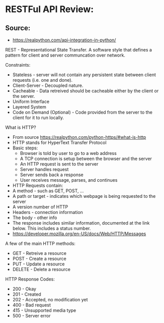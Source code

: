 # RESTFul API Review:

## Source:
 - https://realpython.com/api-integration-in-python/

 REST - Representational State Transfer. A software style that defines a pattern for client and server communcation over network.

 Constraints:
 - Stateless - server will not contain any persistent state between client requests (i.e. one and done).
 - Client-Server - Decoupled nature.
 - Cacheable - Data retreived should be cacheable either by the client or the server.
 - Uniform Interface
 - Layered System
 - Code on Demand (Optional) - Code provided from the server to the client for it to run locally.

What is HTTP?
 - From source https://realpython.com/python-https/#what-is-http 
 - HTTP stands for HyperText Transfer Protocol
 - Basic steps:
   - Browser is told by user to go to a web address
   - A TCP connection is setup between the browser and the server
   - An HTTP request is sent to the server
   - Server handles request
   - Server sends back a response
   - User receives message, parses, and continues
 - HTTP Requests contain:
  - A method - such as GET, POST, ...
  - A path or target - indicates which webpage is being requested to the server
  - A version number of HTTP
  - Headers - connection information
  - The body - other info
 - The response includes similar information, documented at the link below. This includes a status number.
 - https://developer.mozilla.org/en-US/docs/Web/HTTP/Messages 

A few of the main HTTP methods:
 - GET - Retreive a resource
 - POST - Create a resource
 - PUT - Update a resource
 - DELETE - Delete a resource

HTTP Response Codes:
 - 200 - Okay
 - 201 - Created
 - 202 - Accepted, no modification yet
 - 400 - Bad request
 - 415 - Unsupported media type
 - 500 - Server error

